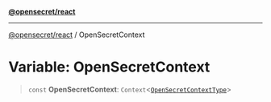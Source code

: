[**@opensecret/react**](../README.md)

***

[@opensecret/react](../README.md) / OpenSecretContext

# Variable: OpenSecretContext

> `const` **OpenSecretContext**: `Context`\<[`OpenSecretContextType`](../type-aliases/OpenSecretContextType.md)\>
